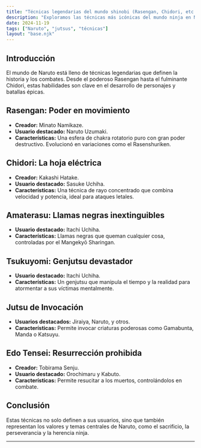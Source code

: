```yaml
---
title: "Técnicas legendarias del mundo shinobi (Rasengan, Chidori, etc.)"
description: "Exploramos las técnicas más icónicas del mundo ninja en Naruto, su historia y los personajes que las dominan."
date: 2024-11-19
tags: ["Naruto", "jutsus", "técnicas"]
layout: "base.njk"
---
```


## Introducción

El mundo de Naruto está lleno de técnicas legendarias que definen la historia y los combates. Desde el poderoso Rasengan hasta el fulminante Chidori, estas habilidades son clave en el desarrollo de personajes y batallas épicas.

## Rasengan: Poder en movimiento

- **Creador:** Minato Namikaze.
- **Usuario destacado:** Naruto Uzumaki.
- **Características:** Una esfera de chakra rotatorio puro con gran poder destructivo. Evolucionó en variaciones como el Rasenshuriken.

## Chidori: La hoja eléctrica

- **Creador:** Kakashi Hatake.
- **Usuario destacado:** Sasuke Uchiha.
- **Características:** Una técnica de rayo concentrado que combina velocidad y potencia, ideal para ataques letales.

## Amaterasu: Llamas negras inextinguibles

- **Usuario destacado:** Itachi Uchiha.
- **Características:** Llamas negras que queman cualquier cosa, controladas por el Mangekyō Sharingan.

## Tsukuyomi: Genjutsu devastador

- **Usuario destacado:** Itachi Uchiha.
- **Características:** Un genjutsu que manipula el tiempo y la realidad para atormentar a sus víctimas mentalmente.

## Jutsu de Invocación

- **Usuarios destacados:** Jiraiya, Naruto, y otros.
- **Características:** Permite invocar criaturas poderosas como Gamabunta, Manda o Katsuyu.

## Edo Tensei: Resurrección prohibida

- **Creador:** Tobirama Senju.
- **Usuario destacado:** Orochimaru y Kabuto.
- **Características:** Permite resucitar a los muertos, controlándolos en combate.

## Conclusión

Estas técnicas no solo definen a sus usuarios, sino que también representan los valores y temas centrales de Naruto, como el sacrificio, la perseverancia y la herencia ninja.

---

